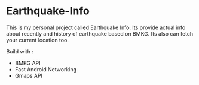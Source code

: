 # Earthquake-Info

This is my personal project called Earthquake Info. Its provide actual info about recently and history of earthquake based on BMKG. Its also can fetch your current location too.

Build with :
- BMKG API
- Fast Android Networking
- Gmaps API
